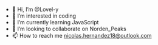 - 👋 Hi, I’m @Lovel-y
- 👀 I’m interested in coding
- 🌱 I’m currently learning JavaScript
- 💞️ I’m looking to collaborate on Norden_Peaks
- 📫 How to reach me nicolas.hernandez18@outlook.com

